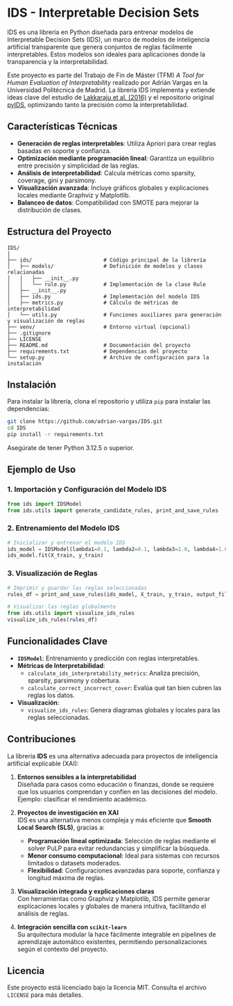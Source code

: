 
# IDS - Interpretable Decision Sets

IDS es una librería en Python diseñada para entrenar modelos de Interpretable Decision Sets (IDS), un marco de modelos de inteligencia artificial transparente que genera conjuntos de reglas fácilmente interpretables. Estos modelos son ideales para aplicaciones donde la transparencia y la interpretabilidad.

Este proyecto es parte del Trabajo de Fin de Máster (TFM) *A Tool for Human Evaluation of Interpretability* realizado por Adrián Vargas en la Universidad Politécnica de Madrid. La librería IDS implementa y extiende ideas clave del estudio de [Lakkaraju et al. (2016)](https://cs.stanford.edu/people/jure/pubs/interpretable-kdd16.pdf) y el repositorio original [pyIDS](https://github.com/jirifilip/pyIDS), optimizando tanto la precisión como la interpretabilidad.

## Características Técnicas

- **Generación de reglas interpretables**: Utiliza Apriori para crear reglas basadas en soporte y confianza.
- **Optimización mediante programación lineal**: Garantiza un equilibrio entre precisión y simplicidad de las reglas.
- **Análisis de interpretabilidad**: Calcula métricas como sparsity, coverage, gini y parsimony.
- **Visualización avanzada**: Incluye gráficos globales y explicaciones locales mediante Graphviz y Matplotlib.
- **Balanceo de datos**: Compatibilidad con SMOTE para mejorar la distribución de clases.

## Estructura del Proyecto

```
IDS/
│
├── ids/                       # Código principal de la librería
│   ├── models/                # Definición de modelos y clases relacionadas
│   │   ├── __init__.py
│   │   └── rule.py            # Implementación de la clase Rule
│   ├── __init__.py
│   ├── ids.py                 # Implementación del modelo IDS
│   ├── metrics.py             # Cálculo de métricas de interpretabilidad
│   └── utils.py               # Funciones auxiliares para generación y visualización de reglas
├── venv/                      # Entorno virtual (opcional)
├── .gitignore
├── LICENSE
├── README.md                  # Documentación del proyecto
├── requirements.txt           # Dependencias del proyecto
└── setup.py                   # Archivo de configuración para la instalación
```

## Instalación

Para instalar la librería, clona el repositorio y utiliza `pip` para instalar las dependencias:

```bash
git clone https://github.com/adrian-vargas/IDS.git
cd IDS
pip install -r requirements.txt
```

Asegúrate de tener Python 3.12.5 o superior.

## Ejemplo de Uso

### 1. Importación y Configuración del Modelo IDS

```python
from ids import IDSModel
from ids.utils import generate_candidate_rules, print_and_save_rules
```

### 2. Entrenamiento del Modelo IDS

```python
# Inicializar y entrenar el modelo IDS
ids_model = IDSModel(lambda1=0.1, lambda2=0.1, lambda3=1.0, lambda4=1.0, min_support=0.05, min_confidence=0.6, max_rule_length=3)
ids_model.fit(X_train, y_train)
```

### 3. Visualización de Reglas

```python
# Imprimir y guardar las reglas seleccionadas
rules_df = print_and_save_rules(ids_model, X_train, y_train, output_file="ids_rules.csv")

# Visualizar las reglas globalmente
from ids.utils import visualize_ids_rules
visualize_ids_rules(rules_df)
```

## Funcionalidades Clave

- **`IDSModel`**: Entrenamiento y predicción con reglas interpretables.
- **Métricas de Interpretabilidad**:
  - `calculate_ids_interpretability_metrics`: Analiza precisión, sparsity, parsimony y cobertura.
  - `calculate_correct_incorrect_cover`: Evalúa qué tan bien cubren las reglas los datos.
- **Visualización**:
  - `visualize_ids_rules`: Genera diagramas globales y locales para las reglas seleccionadas.

## Contribuciones

La librería **IDS** es una alternativa adecuada para proyectos de inteligencia artificial explicable (XAI):

1. **Entornos sensibles a la interpretabilidad**  
   Diseñada para casos como educación o finanzas, donde se requiere que los usuarios comprendan y confíen en las decisiones del modelo. Ejemplo: clasificar el rendimiento académico.

2. **Proyectos de investigación en XAI**  
   IDS es una alternativa menos compleja y más eficiente que **Smooth Local Search (SLS)**, gracias a:
   - **Programación lineal optimizada**: Selección de reglas mediante el solver PuLP para evitar redundancias y simplificar la búsqueda.
   - **Menor consumo computacional**: Ideal para sistemas con recursos limitados o datasets moderados.
   - **Flexibilidad**: Configuraciones avanzadas para soporte, confianza y longitud máxima de reglas.

3. **Visualización integrada y explicaciones claras**  
   Con herramientas como Graphviz y Matplotlib, IDS permite generar explicaciones locales y globales de manera intuitiva, facilitando el análisis de reglas.

4. **Integración sencilla con `scikit-learn`**  
   Su arquitectura modular la hace fácilmente integrable en pipelines de aprendizaje automático existentes, permitiendo personalizaciones según el contexto del proyecto.

## Licencia

Este proyecto está licenciado bajo la licencia MIT. Consulta el archivo `LICENSE` para más detalles.
